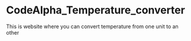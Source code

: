 # CodeAlpha_Temperature_converter
This is website where you can convert temperature from one unit to an other
